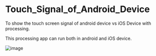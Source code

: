 # Touch_Signal_of_Android_Device

To show the touch screen signal of android device vs iOS Device with processing.

This processing app can run both in android and iOS device.

![image](https://mmbiz.qpic.cn/mmbiz_png/M54fjP2zXtHp5ZJ6sibJy4XB8cKWUptazcLKiabsNoVlZC1GxGSWtt9hFwzzV4Q0C9SicygPDybkrVPjWLF1uyQcg/640?wx_fmt=png&tp=webp&wxfrom=5&wx_lazy=1&wx_co=1)

